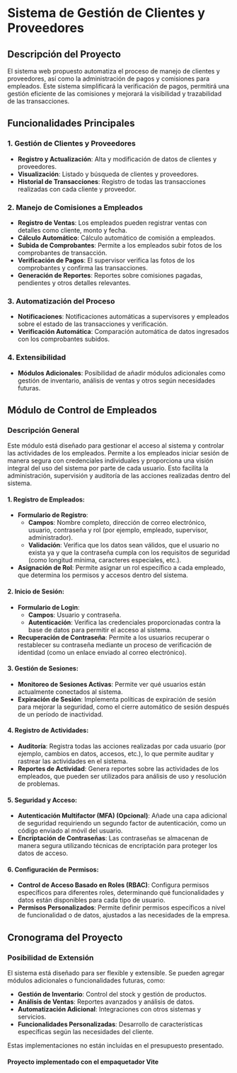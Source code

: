 # Sistema de Gestión de Clientes y Proveedores

## Descripción del Proyecto

El sistema web propuesto automatiza el proceso de manejo de clientes y proveedores, así como la administración de pagos y comisiones para empleados. Este sistema simplificará la verificación de pagos, permitirá una gestión eficiente de las comisiones y mejorará la visibilidad y trazabilidad de las transacciones.

## Funcionalidades Principales

### 1. Gestión de Clientes y Proveedores
- **Registro y Actualización**: Alta y modificación de datos de clientes y proveedores.
- **Visualización**: Listado y búsqueda de clientes y proveedores.
- **Historial de Transacciones**: Registro de todas las transacciones realizadas con cada cliente y proveedor.

### 2. Manejo de Comisiones a Empleados
- **Registro de Ventas**: Los empleados pueden registrar ventas con detalles como cliente, monto y fecha.
- **Cálculo Automático**: Cálculo automático de comisión a empleados.
- **Subida de Comprobantes**: Permite a los empleados subir fotos de los comprobantes de transacción.
- **Verificación de Pagos**: El supervisor verifica las fotos de los comprobantes y confirma las transacciones.
- **Generación de Reportes**: Reportes sobre comisiones pagadas, pendientes y otros detalles relevantes.

### 3. Automatización del Proceso
- **Notificaciones**: Notificaciones automáticas a supervisores y empleados sobre el estado de las transacciones y verificación.
- **Verificación Automática**: Comparación automática de datos ingresados con los comprobantes subidos.

### 4. Extensibilidad
- **Módulos Adicionales**: Posibilidad de añadir módulos adicionales como gestión de inventario, análisis de ventas y otros según necesidades futuras.

## Módulo de Control de Empleados

### Descripción General
Este módulo está diseñado para gestionar el acceso al sistema y controlar las actividades de los empleados. Permite a los empleados iniciar sesión de manera segura con credenciales individuales y proporciona una visión integral del uso del sistema por parte de cada usuario. Esto facilita la administración, supervisión y auditoría de las acciones realizadas dentro del sistema.

#### 1. Registro de Empleados:
- **Formulario de Registro**:
  - **Campos**: Nombre completo, dirección de correo electrónico, usuario, contraseña y rol (por ejemplo, empleado, supervisor, administrador).
  - **Validación**: Verifica que los datos sean válidos, que el usuario no exista ya y que la contraseña cumpla con los requisitos de seguridad (como longitud mínima, caracteres especiales, etc.).
- **Asignación de Rol**: Permite asignar un rol específico a cada empleado, que determina los permisos y accesos dentro del sistema.

#### 2. Inicio de Sesión:
- **Formulario de Login**:
  - **Campos**: Usuario y contraseña.
  - **Autenticación**: Verifica las credenciales proporcionadas contra la base de datos para permitir el acceso al sistema.
- **Recuperación de Contraseña**: Permite a los usuarios recuperar o restablecer su contraseña mediante un proceso de verificación de identidad (como un enlace enviado al correo electrónico).

#### 3. Gestión de Sesiones:
- **Monitoreo de Sesiones Activas**: Permite ver qué usuarios están actualmente conectados al sistema.
- **Expiración de Sesión**: Implementa políticas de expiración de sesión para mejorar la seguridad, como el cierre automático de sesión después de un período de inactividad.

#### 4. Registro de Actividades:
- **Auditoría**: Registra todas las acciones realizadas por cada usuario (por ejemplo, cambios en datos, accesos, etc.), lo que permite auditar y rastrear las actividades en el sistema.
- **Reportes de Actividad**: Genera reportes sobre las actividades de los empleados, que pueden ser utilizados para análisis de uso y resolución de problemas.

#### 5. Seguridad y Acceso:
- **Autenticación Multifactor (MFA) (Opcional)**: Añade una capa adicional de seguridad requiriendo un segundo factor de autenticación, como un código enviado al móvil del usuario.
- **Encriptación de Contraseñas**: Las contraseñas se almacenan de manera segura utilizando técnicas de encriptación para proteger los datos de acceso.

#### 6. Configuración de Permisos:
- **Control de Acceso Basado en Roles (RBAC)**: Configura permisos específicos para diferentes roles, determinando qué funcionalidades y datos están disponibles para cada tipo de usuario.
- **Permisos Personalizados**: Permite definir permisos específicos a nivel de funcionalidad o de datos, ajustados a las necesidades de la empresa.

## Cronograma del Proyecto

### Posibilidad de Extensión
El sistema está diseñado para ser flexible y extensible. Se pueden agregar módulos adicionales o funcionalidades futuras, como:
- **Gestión de Inventario**: Control del stock y gestión de productos.
- **Análisis de Ventas**: Reportes avanzados y análisis de datos.
- **Automatización Adicional**: Integraciones con otros sistemas y servicios.
- **Funcionalidades Personalizadas**: Desarrollo de características específicas según las necesidades del cliente.

Estas implementaciones no están incluidas en el presupuesto presentado.


#### Proyecto implementado con el empaquetador Vite 